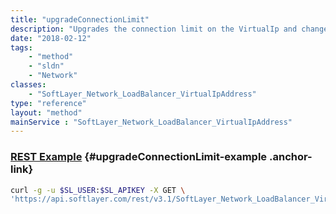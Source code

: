 ```yaml
---
title: "upgradeConnectionLimit"
description: "Upgrades the connection limit on the VirtualIp and changes the billing item on your account to reflect the change. This function will only upgrade you to the next 'level' of service.  The next level follows this pattern Current Level  =>  Next Level 50                 100 100                200 200                500 500                1000 1000               1200 1200               1500 1500               2000 2000               2500 2500               3000 "
date: "2018-02-12"
tags:
    - "method"
    - "sldn"
    - "Network"
classes:
    - "SoftLayer_Network_LoadBalancer_VirtualIpAddress"
type: "reference"
layout: "method"
mainService : "SoftLayer_Network_LoadBalancer_VirtualIpAddress"
---
```


### [REST Example](#upgradeConnectionLimit-example) <a href="/article/rest/"><i class="fas fa-question"></i></a> {#upgradeConnectionLimit-example .anchor-link} 
```bash
curl -g -u $SL_USER:$SL_APIKEY -X GET \
'https://api.softlayer.com/rest/v3.1/SoftLayer_Network_LoadBalancer_VirtualIpAddress/{SoftLayer_Network_LoadBalancer_VirtualIpAddressID}/upgradeConnectionLimit'
```
